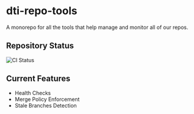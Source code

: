 # dti-repo-tools

A monorepo for all the tools that help manage and monitor all of our repos.

## Repository Status

![CI Status](https://github.com/cornell-dti/dti-repo-tools/workflows/CI/badge.svg)

## Current Features

- Health Checks
- Merge Policy Enforcement
- Stale Branches Detection
